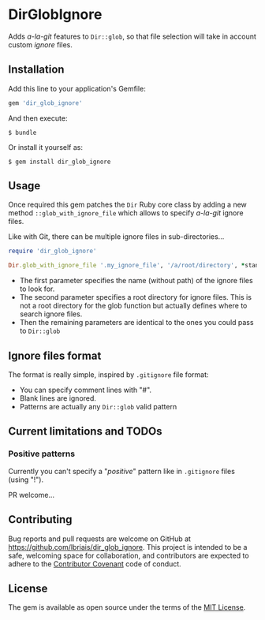 # DirGlobIgnore

Adds _a-la-git_ features to `Dir::glob`, so that file selection will
take in account custom _ignore_ files.

## Installation

Add this line to your application's Gemfile:

```ruby
gem 'dir_glob_ignore'
```

And then execute:

    $ bundle

Or install it yourself as:

    $ gem install dir_glob_ignore

## Usage

Once required this gem patches the `Dir` Ruby core class by adding a new method `::glob_with_ignore_file`
 which allows to specify _a-la-git_ ignore files.
 
Like with Git, there can be multiple ignore files in sub-directories...

```ruby
require 'dir_glob_ignore'

Dir.glob_with_ignore_file '.my_ignore_file', '/a/root/directory', *standard_glob_options
```

* The first parameter specifies the name (without path) of the ignore files to look for.
* The second parameter specifies a root directory for ignore files. This is not a root directory 
for the glob function but actually defines where to search ignore files.
* Then the remaining parameters are identical to the ones you could pass to `Dir::glob`
 
## Ignore files format

The format is really simple, inspired by `.gitignore` file format:

* You can specify comment lines with "#".
* Blank lines are ignored.
* Patterns are actually any `Dir::glob` valid pattern

## Current limitations and TODOs

### Positive patterns

Currently you can't specify a "_positive_" pattern like in `.gitignore` files (using "!").

PR welcome...

## Contributing

Bug reports and pull requests are welcome on GitHub at https://github.com/lbriais/dir_glob_ignore. This project is intended to be a safe, welcoming space for collaboration, and contributors are expected to adhere to the [Contributor Covenant](http://contributor-covenant.org) code of conduct.


## License

The gem is available as open source under the terms of the [MIT License](http://opensource.org/licenses/MIT).

